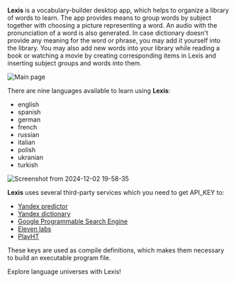 **Lexis** is a vocabulary-builder desktop app, which helps to organize a library of words to learn.
The app provides means to group words by subject together with choosing a picture representing a word.
An audio with the pronunciation of a word is also generated.
In case dictionary doesn't provide any meaning for the word or phrase, you may add it yourself into the library.
You may also add new words into your library while reading a book or watching a movie by creating corresponding items in Lexis and inserting subject groups and words into them.

![Main page](https://github.com/user-attachments/assets/3953a171-f643-49c6-bf27-b6ca79a6a28d)

There are nine languages available to learn using **Lexis**:
- english
- spanish
- german
- french
- russian
- italian
- polish
- ukranian
- turkish

![Screenshot from 2024-12-02 19-58-35](https://github.com/user-attachments/assets/6cc33810-fefd-44a6-8aa5-06d98970c1bd)

**Lexis** uses several third-party services which you need to get API_KEY to:
- [Yandex predictor](https://yandex.com/dev/predictor/)
- [Yandex dictionary](https://yandex.com/dev/dictionary)
- [Google Programmable Search Engine](https://programmablesearchengine.google.com/about/)
- [Eleven labs](https://elevenlabs.io/)
- [PlayHT](https://play.ht/)

These keys are used as compile definitions, which makes them necessary to build an executable program file.

Explore language universes with Lexis!
